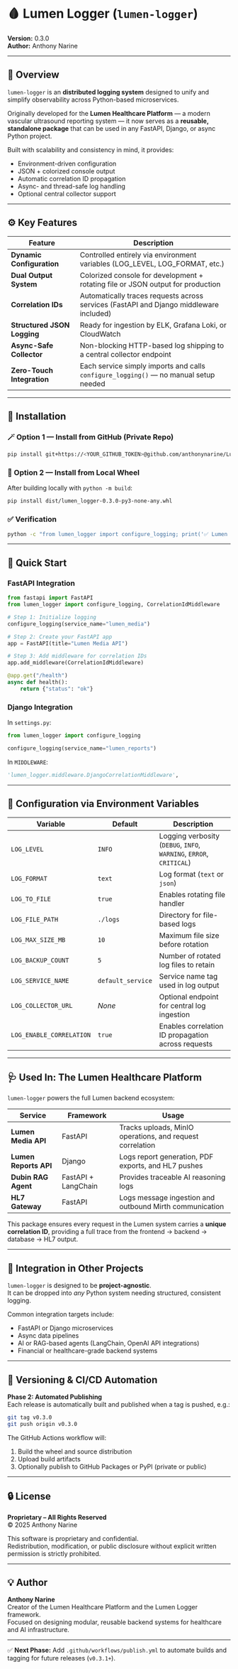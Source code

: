 # 🩸 Lumen Logger (`lumen-logger`)
**Version:** 0.3.0  
**Author:** Anthony Narine  

---

## 🧭 Overview  

`lumen-logger` is an **distributed logging system** designed to unify and simplify observability across Python-based microservices.  

Originally developed for the **Lumen Healthcare Platform** — a modern vascular ultrasound reporting system — it now serves as a **reusable, standalone package** that can be used in any FastAPI, Django, or async Python project.  

Built with scalability and consistency in mind, it provides:  
- Environment-driven configuration  
- JSON + colorized console output  
- Automatic correlation ID propagation  
- Async- and thread-safe log handling  
- Optional central collector support  

---

## ⚙️ Key Features  

| Feature | Description |
|----------|--------------|
| **Dynamic Configuration** | Controlled entirely via environment variables (LOG_LEVEL, LOG_FORMAT, etc.) |
| **Dual Output System** | Colorized console for development + rotating file or JSON output for production |
| **Correlation IDs** | Automatically traces requests across services (FastAPI and Django middleware included) |
| **Structured JSON Logging** | Ready for ingestion by ELK, Grafana Loki, or CloudWatch |
| **Async-Safe Collector** | Non-blocking HTTP-based log shipping to a central collector endpoint |
| **Zero-Touch Integration** | Each service simply imports and calls `configure_logging()` — no manual setup needed |

---

## 🧰 Installation  

### 🪄 Option 1 — Install from GitHub (Private Repo)
```bash
pip install git+https://<YOUR_GITHUB_TOKEN>@github.com/anthonynarine/Lumen_Logger.git@main
```

### 🧩 Option 2 — Install from Local Wheel
After building locally with `python -m build`:
```bash
pip install dist/lumen_logger-0.3.0-py3-none-any.whl
```

### ✅ Verification
```bash
python -c "from lumen_logger import configure_logging; print('✅ Lumen Logger imported successfully')"
```

---

## 🚀 Quick Start  

### FastAPI Integration
```python
from fastapi import FastAPI
from lumen_logger import configure_logging, CorrelationIdMiddleware

# Step 1: Initialize logging
configure_logging(service_name="lumen_media")

# Step 2: Create your FastAPI app
app = FastAPI(title="Lumen Media API")

# Step 3: Add middleware for correlation IDs
app.add_middleware(CorrelationIdMiddleware)

@app.get("/health")
async def health():
    return {"status": "ok"}
```

### Django Integration
In `settings.py`:
```python
from lumen_logger import configure_logging

configure_logging(service_name="lumen_reports")
```

In `MIDDLEWARE`:
```python
'lumen_logger.middleware.DjangoCorrelationMiddleware',
```

---

## 🧠 Configuration via Environment Variables  

| Variable | Default | Description |
|-----------|----------|--------------|
| `LOG_LEVEL` | `INFO` | Logging verbosity (`DEBUG`, `INFO`, `WARNING`, `ERROR`, `CRITICAL`) |
| `LOG_FORMAT` | `text` | Log format (`text` or `json`) |
| `LOG_TO_FILE` | `true` | Enables rotating file handler |
| `LOG_FILE_PATH` | `./logs` | Directory for file-based logs |
| `LOG_MAX_SIZE_MB` | `10` | Maximum file size before rotation |
| `LOG_BACKUP_COUNT` | `5` | Number of rotated log files to retain |
| `LOG_SERVICE_NAME` | `default_service` | Service name tag used in log output |
| `LOG_COLLECTOR_URL` | *None* | Optional endpoint for central log ingestion |
| `LOG_ENABLE_CORRELATION` | `true` | Enables correlation ID propagation across requests |

---

## 🩺 Used In: The Lumen Healthcare Platform  

`lumen-logger` powers the full Lumen backend ecosystem:  

| Service | Framework | Usage |
|----------|------------|--------|
| **Lumen Media API** | FastAPI | Tracks uploads, MinIO operations, and request correlation |
| **Lumen Reports API** | Django | Logs report generation, PDF exports, and HL7 pushes |
| **Dubin RAG Agent** | FastAPI + LangChain | Provides traceable AI reasoning logs |
| **HL7 Gateway** | FastAPI | Logs message ingestion and outbound Mirth communication |

This package ensures every request in the Lumen system carries a **unique correlation ID**, providing a full trace from the frontend → backend → database → HL7 output.

---

## 🧩 Integration in Other Projects  

`lumen-logger` is designed to be **project-agnostic**.  
It can be dropped into *any* Python system needing structured, consistent logging.

Common integration targets include:
- FastAPI or Django microservices  
- Async data pipelines  
- AI or RAG-based agents (LangChain, OpenAI API integrations)  
- Financial or healthcare-grade backend systems  

---

## 🔁 Versioning & CI/CD Automation  

**Phase 2: Automated Publishing**  
Each release is automatically built and published when a tag is pushed, e.g.:

```bash
git tag v0.3.0
git push origin v0.3.0
```

The GitHub Actions workflow will:
1. Build the wheel and source distribution  
2. Upload build artifacts  
3. Optionally publish to GitHub Packages or PyPI (private or public)

---

## 🔒 License  
**Proprietary – All Rights Reserved**  
© 2025 Anthony Narine  

This software is proprietary and confidential.  
Redistribution, modification, or public disclosure without explicit written permission is strictly prohibited.  

---

## 💡 Author  
**Anthony Narine**  
Creator of the Lumen Healthcare Platform and the Lumen Logger framework.  
Focused on designing modular, reusable backend systems for healthcare and AI infrastructure.  

---

✅ **Next Phase:** Add `.github/workflows/publish.yml` to automate builds and tagging for future releases (`v0.3.1+`).
